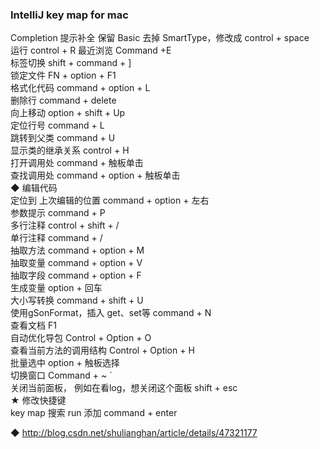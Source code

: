 ### IntelliJ key map for mac 
Completion 提示补全  保留 Basic 去掉 SmartType，修改成  control + space    
运行 control + R 
最近浏览  Command +E  
标签切换 shift + command + ]  
锁定文件  FN + option + F1  
格式化代码  command + option + L  
删除行  command + delete  
向上移动  option + shift + Up  
定位行号  	command + L  
跳转到父类 command + U  
显示类的继承关系  control + H  
打开调用处  command + 触板单击    
查找调用处  command + option + 触板单击  
◆ 编辑代码  
定位到 上次编辑的位置  command + option + 左右  
参数提示 command + P  
多行注释 control + shift + /  
单行注释 command  + /  
抽取方法  command + option + M  
抽取变量  command + option + V  
抽取字段  command + option + F  
生成变量  option + 回车  
大小写转换  command + shift + U  
使用gSonFormat，插入 get、set等  command + N  
查看文档  F1  
自动优化导包  Control + Option + O  
查看当前方法的调用结构  Control + Option + H   
批量选中  option + 触板选择  
切换窗口  Command + ~ `     
关闭当前面板， 例如在看log，想关闭这个面板   shift + esc  
★ 修改快捷键  
key map 搜索  run  添加 command + enter  

◆ http://blog.csdn.net/shulianghan/article/details/47321177  

